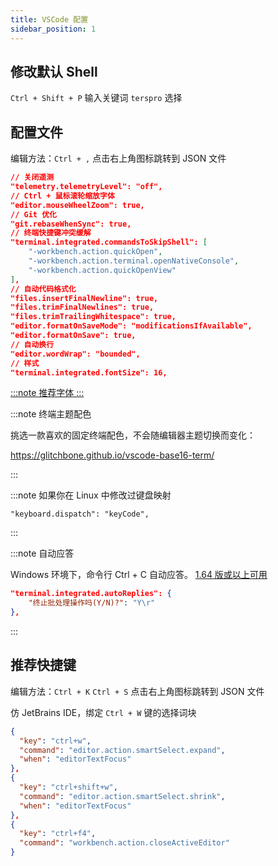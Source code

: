 ```yaml
---
title: VSCode 配置
sidebar_position: 1
---
```


## 修改默认 Shell

`Ctrl + Shift + P` 输入关键词 `terspro` 选择

## 配置文件

编辑方法：`Ctrl + ,` 点击右上角图标跳转到 JSON 文件

```json
// 关闭遥测
"telemetry.telemetryLevel": "off",
// Ctrl + 鼠标滚轮缩放字体
"editor.mouseWheelZoom": true,
// Git 优化
"git.rebaseWhenSync": true,
// 终端快捷键冲突缓解
"terminal.integrated.commandsToSkipShell": [
    "-workbench.action.quickOpen",
    "-workbench.action.terminal.openNativeConsole",
    "-workbench.action.quickOpenView"
],
// 自动代码格式化
"files.insertFinalNewline": true,
"files.trimFinalNewlines": true,
"files.trimTrailingWhitespace": true,
"editor.formatOnSaveMode": "modificationsIfAvailable",
"editor.formatOnSave": true,
// 自动换行
"editor.wordWrap": "bounded",
// 样式
"terminal.integrated.fontSize": 16,
```

<a href="../font" target="_blank" >

:::note 推荐字体
:::

</a>

:::note 终端主题配色

挑选一款喜欢的固定终端配色，不会随编辑器主题切换而变化：

https://glitchbone.github.io/vscode-base16-term/

:::

:::note 如果你在 Linux 中修改过键盘映射

    "keyboard.dispatch": "keyCode",

:::

:::note 自动应答

Windows 环境下，命令行 Ctrl + C 自动应答。
[1.64 版或以上可用](https://code.visualstudio.com/updates/v1_64#_automatic-replies)

```json
"terminal.integrated.autoReplies": {
    "终止批处理操作吗(Y/N)?": "Y\r"
},
```

:::

## 推荐快捷键

编辑方法：`Ctrl + K` `Ctrl + S` 点击右上角图标跳转到 JSON 文件

仿 JetBrains IDE，绑定 `Ctrl + W` 键的选择词块

```json
{
  "key": "ctrl+w",
  "command": "editor.action.smartSelect.expand",
  "when": "editorTextFocus"
},
{
  "key": "ctrl+shift+w",
  "command": "editor.action.smartSelect.shrink",
  "when": "editorTextFocus"
},
{
  "key": "ctrl+f4",
  "command": "workbench.action.closeActiveEditor"
}
```
